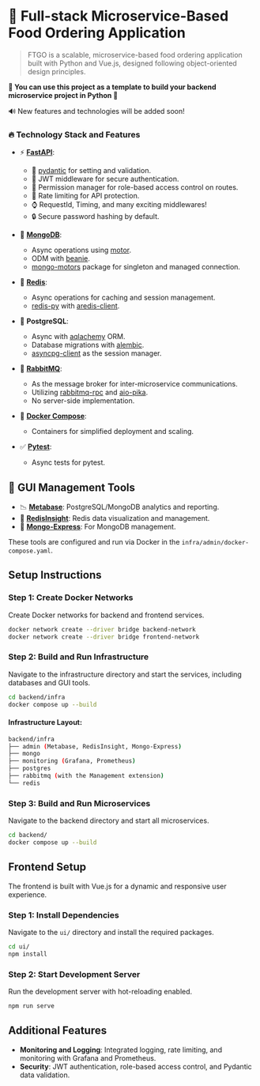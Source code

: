 
# **🍕 Full-stack Microservice-Based Food Ordering Application**

> FTGO is a scalable, microservice-based food ordering application built with Python and Vue.js, designed following object-oriented design principles.

**💎 You can use this project as a template to build your backend microservice project in Python 💎**

🔊 New features and technologies will be added soon!

### 🔥 Technology Stack and Features

- ⚡ [**FastAPI**](https://fastapi.tiangolo.com):
    - 🔮 [pydantic](https://docs.pydantic.dev) for setting and validation.
    - 🔑 JWT middleware for secure authentication.
    - 🚧 Permission manager for role-based access control on routes.
    - 📛 Rate limiting for API protection.
    - ⌚ RequestId, Timing, and many exciting middlewares!
    - 🔒 Secure password hashing by default.

- 🌱 [**MongoDB**](https://www.mongodb.com/): 
  - Async operations using [motor](https://github.com/mongodb/motor).
  - ODM with [beanie](https://beanie-odm.dev/).
  - [mongo-motors](https://github.com/alirezaheidari-cs/mongo-motors) package for singleton and managed connection.

- 🧰 [**Redis**](https://redis.io/):
  - Async operations for caching and session management.
  - [redis-py](https://github.com/redis/redis-py) with [aredis-client](https://github.com/alirezaheidari-cs/aredis-client).

- 💾 **PostgreSQL**:
  - Async with [aqlachemy](https://github.com/sqlalchemy/sqlalchemy) ORM.
  - Database migrations with [alembic](https://github.com/sqlalchemy/alembic).
  - [asyncpg-client](https://github.com/alirezaheidari-cs/asyncpg-client) as the session manager.

- 🚀 [**RabbitMQ**](https://www.rabbitmq.com/):
  - As the message broker for inter-microservice communications.
  - Utilizing [rabbitmq-rpc](https://github.com/alirezaheidari-cs/rabbitmq-rpc) and [aio-pika](https://github.com/mosquito/aio-pika).
  - No server-side implementation.

- 🐋 [**Docker Compose**](https://www.docker.com):
  - Containers for simplified deployment and scaling.

- ✅ [**Pytest**](https://github.com/pytest-dev/pytest):
  - Async tests for pytest.

## **📂 GUI Management Tools**

- 📉 [**Metabase**](https://www.metabase.com/): PostgreSQL/MongoDB analytics and reporting.
- 📕 [**RedisInsight**](https://redis.io/insight/): Redis data visualization and management.
- 🌿 [**Mongo-Express**](https://github.com/mongo-express/mongo-express): For MongoDB management.

These tools are configured and run via Docker in the `infra/admin/docker-compose.yaml`.

## **Setup Instructions**

### **Step 1: Create Docker Networks**

Create Docker networks for backend and frontend services.

```bash
docker network create --driver bridge backend-network
docker network create --driver bridge frontend-network
```

### **Step 2: Build and Run Infrastructure**

Navigate to the infrastructure directory and start the services, including databases and GUI tools.

```bash
cd backend/infra
docker compose up --build
```

#### **Infrastructure Layout:**

```bash
backend/infra
├── admin (Metabase, RedisInsight, Mongo-Express)
├── mongo
├── monitoring (Grafana, Prometheus)
├── postgres
├── rabbitmq (with the Management extension)
└── redis
```

### **Step 3: Build and Run Microservices**

Navigate to the backend directory and start all microservices.

```bash
cd backend/
docker compose up --build
```

## **Frontend Setup**

The frontend is built with Vue.js for a dynamic and responsive user experience.

### **Step 1: Install Dependencies**

Navigate to the `ui/` directory and install the required packages.

```bash
cd ui/
npm install
```

### **Step 2: Start Development Server**

Run the development server with hot-reloading enabled.

```bash
npm run serve
```

## **Additional Features**

- **Monitoring and Logging**: Integrated logging, rate limiting, and monitoring with Grafana and Prometheus.
- **Security**: JWT authentication, role-based access control, and Pydantic data validation.
